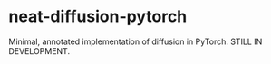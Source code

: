 # neat-diffusion-pytorch

Minimal, annotated implementation of diffusion in PyTorch. STILL IN DEVELOPMENT.